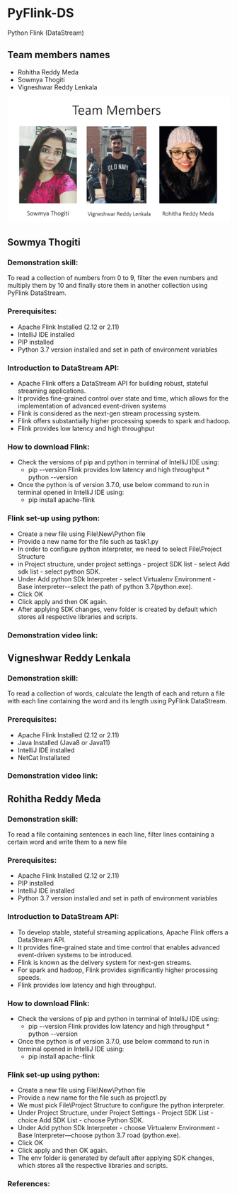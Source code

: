 # PyFlink-DS
Python Flink (DataStream)
## Team members names  
* Rohitha Reddy Meda  
* Sowmya Thogiti
* Vigneshwar Reddy Lenkala

![](https://github.com/sowmyathogiti/PyFlink-DS/blob/main/images/Group/big%20data%20project.png)

## Sowmya Thogiti
### Demonstration skill: 
To read a collection of numbers from 0 to 9, filter the even numbers and multiply them by 10 and finally store them in another collection using PyFlink DataStream.

### Prerequisites:
* Apache Flink Installed (2.12 or 2.11)
* IntelliJ IDE installed
* PIP installed
* Python 3.7 version installed and set in path of environment variables

### Introduction to DataStream API:  
* Apache Flink offers a DataStream API for building robust, stateful streaming applications.
* It provides fine-grained control over state and time, which allows for the implementation of advanced event-driven systems
* Flink is considered as the next-gen stream processing system.
* Flink offers substantially higher processing speeds to spark and hadoop.
* Flink provides low latency and high throughput

### How to download Flink:
* Check the versions of pip and python in terminal of IntelliJ IDE using:
    * pip --version
Flink provides low latency and high throughput    * python --version
* Once the python is of version 3.7.0, use below command to run in terminal opened in IntelliJ IDE using:
    * pip install apache-flink

### Flink set-up using python:
* Create a new file using File\New\Python file
* Provide a new name for the file such as task1.py
* In order to configure python interpreter, we need to select File\Project Structure
* in Project structure, under project settings - project SDK list - select Add sdk list - select python SDK.
* Under Add python SDk Interpreter - select Virtualenv Environment - Base interpreter--select the path of python 3.7(python.exe).
* Click OK
* Click apply and then OK again.
* After applying SDK changes, venv folder is created by default which stores all respective libraries and scripts.



### Demonstration video link: 

## Vigneshwar Reddy Lenkala
### Demonstration skill: 
To read a collection of words, calculate the length of each and return a file with each line containing the word and its length using PyFlink DataStream.

### Prerequisites:
* Apache Flink Installed (2.12 or 2.11)
* Java Installed (Java8 or Java11)
* IntelliJ IDE installed
* NetCat Installated

### Demonstration video link: 

## Rohitha Reddy Meda
### Demonstration skill:
To read a file containing sentences in each line, filter lines containing a certain word and write them to a new file

### Prerequisites:
* Apache Flink Installed (2.12 or 2.11)
* PIP installed
* IntelliJ IDE installed
* Python 3.7 version installed and set in path of environment variables

### Introduction to DataStream API:
* To develop stable, stateful streaming applications, Apache Flink offers a DataStream API.
* It provides fine-grained state and time control that enables advanced event-driven systems to be introduced.
* Flink is known as the delivery system for next-gen streams.
* For spark and hadoop, Flink provides significantly higher processing speeds.
* Flink provides low latency and high throughput.

### How to download Flink:
* Check the versions of pip and python in terminal of IntelliJ IDE using:
    * pip --version
Flink provides low latency and high throughput    * python --version
* Once the python is of version 3.7.0, use below command to run in terminal opened in IntelliJ IDE using:
    * pip install apache-flink

### Flink set-up using python:
* Create a new file using File\New\Python file
* Provide a new name for the file such as project1.py
* We must pick File\Project Structure to configure the python interpreter.
* Under Project Structure, under Project Settings - Project SDK List - choice Add SDK List - choose Python SDK.
* Under Add python SDk Interpreter - choose Virtualenv Environment - Base Interpreter—choose python 3.7 road (python.exe).
* Click OK
* Click apply and then OK again.
* The env folder is generated by default after applying SDK changes, which stores all the respective libraries and scripts.



### References:
